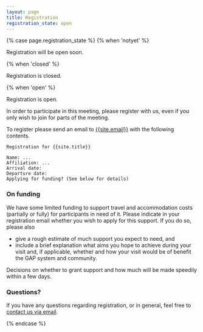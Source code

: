 ```yaml
---
layout: page
title: Registration
registration_state: open
---
```


{% case page.registration_state %}
{% when 'notyet' %}
<p class="message">Registration will be open soon.</p>

{% when 'closed' %}
<p class="message">Registration is closed.</p>

{% when 'open' %}
<p class="message">Registration is open.</p>

In order to participate in this meeting, please register with us, even if you only
wish to join for parts of the meeting.

To register please send an email to [{{site.email}}](mailto:{{site.email}}) with the following contents.
```
Registration for {{site.title}}

Name: ...
Affiliation: ...
Arrival date:
Departure date:
Applying for funding? (See below for details)
```

### On funding

We have some limited funding to support travel and accommodation costs
(partially or fully) for participants in need of it. Please indicate in
your registration email whether you wish to apply for this support. If
you do so, please also
- give a rough estimate of much support you expect to need, and
- include a brief explanation what aims you hope to
achieve during your visit and, if applicable, whether and
how your visit would be of benefit the GAP system and community.

Decisions on whether to grant support and how much will be made speedily within a few days.

### Questions?

<p>
If you have any questions
regarding registration, or in general, feel free to
<a href="mailto:{{site.email}}">contact us via email</a>.
</p>

{% endcase %}
